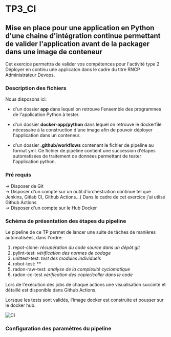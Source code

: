 # TP3_CI
## Mise en place pour une application en Python d'une chaine d'intégration continue permettant de valider l'application avant de la packager dans une image de conteneur
Cet exercice permettra de valider vos compétences pour l'activité type 2 Déployer en continu une applicaton dans le cadre du titre RNCP Administrateur Devops.

### Description des fichiers 
Nous disposons ici: 

* d'un dossier **app** dans lequel on retrouve l'ensemble des programmes de l'application Python à tester. 

* d'un dossier **docker-app/python** dans lequel on retrouve le dockerfile nécessaire à la construction d'une image afin de pouvoir déployer l'application dans un conteneur. 

* d'un dossier **.github/workflows** contenant le fichier de pipeline au format yml. Ce fichier de pipeline contient une succession d'étapes automatisées de traitement de données permettant de tester l'application python.

### Pré requis 
-> Disposer de Git  
-> Disposer d'un compte sur un outil d'orchestration continue tel que Jenkins, Gitlab CI, Github Actions...) Dans le cadre de cet exercice j'ai utlisé Github Actions    
-> Disposer d'un compte sur le Hub Docker  

### Schéma de présentation des étapes du pipeline 
Le pipeline de ce TP permet de lancer une suite de tâches de manières automatisées, dans l'ordre:  
1. repot-clone: *récupération du code source dans un dépôt git*
2. pylint-test: *vérification des normes de codage*  
3. unittest-test: *test des modules individuels*  
4. robot-test: **
5. radon-raw-test: *analyse de la complexité cyclomatique*
6. radon-cc-test *vérification des copier/coller dans le code*

Lors de l'exécution des jobs de chaque actions une visualisation succinte et détaillé est disponible dans Github Actions.  

Lorsque les tests sont validés, l'image docker est construite et pousser sur le docker hub.  

![CI](https://github.com/AZARZARSoukaina/TP3_CI/assets/105217130/6b15bc63-76e5-49a4-8562-f528d3696408)



### Configuration des paramètres du pipeline


